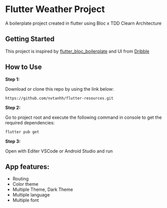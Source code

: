 # Flutter Weather Project

A boilerplate project created in flutter using Bloc x TDD Clearn Architecture

## Getting Started

This project is inspired by [flutter_bloc_boilerplate](https://github.com/wem2017/flutter_bloc_boilerplate) and UI from [Dribble](https://dribbble.com/shots/15162632-Weather-app/attachments/6902166)


## How to Use

**Step 1:**

Download or clone this repo by using the link below:

```
https://github.com/nvtanhh/flutter-resources.git
```

**Step 2:**

Go to project root and execute the following command in console to get the required dependencies:

```
flutter pub get
```

**Step 3:**

Open with Editer VSCode or Android Studio and run

## App features:

* Routing
* Color theme
* Multiple Theme, Dark Theme
* Multiple language
* Multiple font
